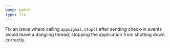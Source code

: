 ```yaml
---
bump: patch
type: fix
---
```


Fix an issue where calling `appsignal.stop()` after sending check-in events would leave a dangling thread, stopping the application from shutting down correctly.
